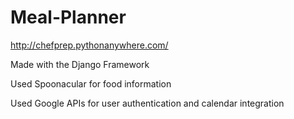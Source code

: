# Meal-Planner

<http://chefprep.pythonanywhere.com/>

Made with the Django Framework

Used Spoonacular for food information

Used Google APIs for user authentication and calendar integration
